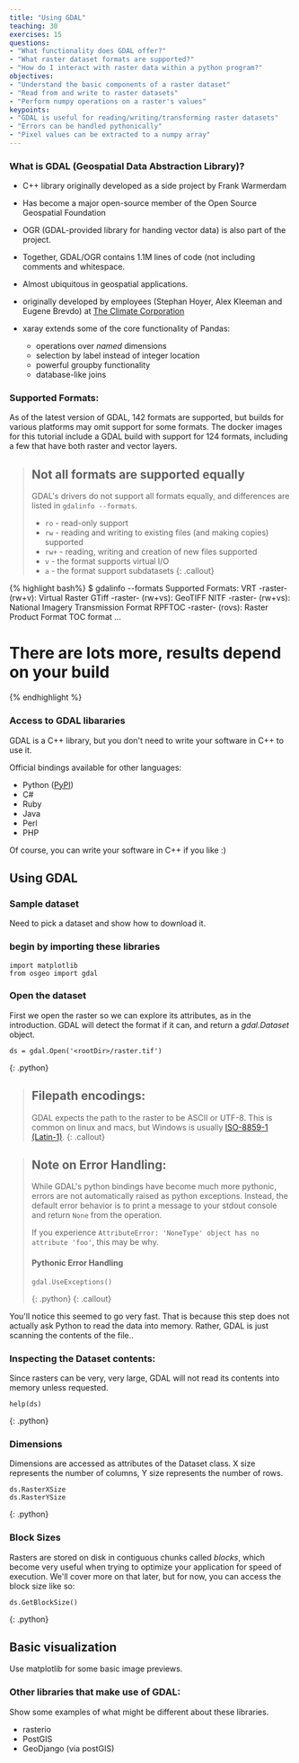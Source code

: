 ```yaml
---
title: "Using GDAL"
teaching: 30
exercises: 15
questions:
- "What functionality does GDAL offer?"
- "What raster dataset formats are supported?"
- "How do I interact with raster data within a python program?"
objectives:
- "Understand the basic components of a raster dataset"
- "Read from and write to raster datasets"
- "Perform numpy operations on a raster's values"
keypoints:
- "GDAL is useful for reading/writing/transforming raster datasets"
- "Errors can be handled pythonically"
- "Pixel values can be extracted to a numpy array"
---
```


### What is GDAL (Geospatial Data Abstraction Library)?

* C++ library originally developed as a side project by Frank Warmerdam
* Has become a major open-source member of the Open Source Geospatial Foundation
* OGR (GDAL-provided library for handing vector data) is also part of the project.
* Together, GDAL/OGR contains 1.1M lines of code (not including comments and whitespace.
* Almost ubiquitous in geospatial applications.


* originally developed by employees (Stephan Hoyer, Alex Kleeman and Eugene Brevdo) at [The Climate Corporation](https://climate.com/)
* xaray extends some of the core functionality of Pandas:
    * operations over _named_ dimensions
    * selection by label instead of integer location
    * powerful groupby functionality
    * database-like joins

### Supported Formats:

As of the latest version of GDAL, 142 formats are supported, but builds for various platforms may omit support for some formats.  The docker images for this tutorial include a GDAL build with support for 124 formats, including a few that have both raster and vector layers.

>## Not all formats are supported equally
>GDAL's drivers do not support all formats equally, and differences are 
> listed in `gdalinfo --formats`.
> * ``ro`` - read-only support
> * ``rw`` - reading and writing to existing files (and making copies) supported
> * ``rw+`` - reading, writing and creation of new files supported
> * ``v`` - the format supports virtual I/O
> * ``a`` - the format support subdatasets
{: .callout}

{% highlight bash%}
$ gdalinfo --formats
Supported Formats:
  VRT -raster- (rw+v): Virtual Raster
  GTiff -raster- (rw+vs): GeoTIFF
  NITF -raster- (rw+vs): National Imagery Transmission Format
  RPFTOC -raster- (rovs): Raster Product Format TOC format
  ...
  # There are lots more, results depend on your build
{% endhighlight %}

### Access to GDAL libararies

GDAL is a C++ library, but you don't need to write your software in C++ to use it.

Official bindings available for other languages:
* Python (<a href="http://pypi.python.org/pypi/GDAL">PyPI</a>)
* C#
* Ruby
* Java
* Perl
* PHP

Of course, you can write your software in C++ if you like :)

## Using GDAL

### Sample dataset

Need to pick a dataset and show how to download it.

### begin by importing these libraries

~~~
import matplotlib
from osgeo import gdal
~~~

### Open the dataset

First we open the raster so we can explore its attributes, as in the introduction.  GDAL will detect the format if it can, and return a *gdal.Dataset* object.

~~~
ds = gdal.Open('<rootDir>/raster.tif')
~~~
{: .python}

>## Filepath encodings:
> GDAL expects the path to the raster to be ASCII or UTF-8.
> This is common on linux and macs, but Windows is usually
> [ISO-8859-1 (Latin-1)](https://en.wikipedia.org/wiki/ISO/IEC_8859-1).
{: .callout}

>## Note on Error Handling:
> While GDAL's python bindings have become much more pythonic, errors are not
> automatically raised as python exceptions.  Instead, the default error behavior
> is to print a message to your stdout console and return ``None`` from the operation.
>
> If you experience ``AttributeError: 'NoneType' object has no attribute 'foo'``, this
> may be why.
>
> #### Pythonic Error Handling
> ~~~
> gdal.UseExceptions()
> ~~~
> {: .python}
{: .callout}


You'll notice this seemed to go very fast. That is because this step does not actually ask Python to read the data into memory. Rather, GDAL is just scanning the contents of the file.. 

### Inspecting the Dataset contents:

Since rasters can be very, very large, GDAL will not read its contents into memory unless requested.

~~~
help(ds)
~~~
{: .python}

### Dimensions

Dimensions are accessed as attributes of the Dataset class.  X size represents the 
number of columns, Y size represents the number of rows.

~~~
ds.RasterXSize
ds.RasterYSize
~~~
{: .python}

### Block Sizes

Rasters are stored on disk in contiguous chunks called _blocks_, which become very useful
when trying to optimize your application for speed of execution.  We'll cover more on that
later, but for now, you can access the block size like so:

~~~
ds.GetBlockSize()
~~~
{: .python}

## Basic visualization

Use matplotlib for some basic image previews.

### Other libraries that make use of GDAL:

Show some examples of what might be different about these libraries.

* rasterio
* PostGIS
* GeoDjango (via postGIS)

